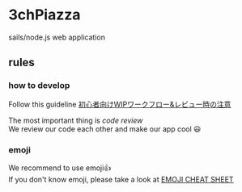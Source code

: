 # 3chPiazza

sails/node.js web application  

## rules

### how to develop

Follow this guideline
[初心者向けWIPワークフロー&レビュー時の注意](http://qiita.com/sue738/items/09d9292e7654747ca208)

The most important thing is _code review_  
We review our code each other and make our app cool :smiley:

### emoji

We recommend to use emoji:+1:  
If you don't know emoji, please take a look at [EMOJI CHEAT SHEET](http://www.emoji-cheat-sheet.com/)
